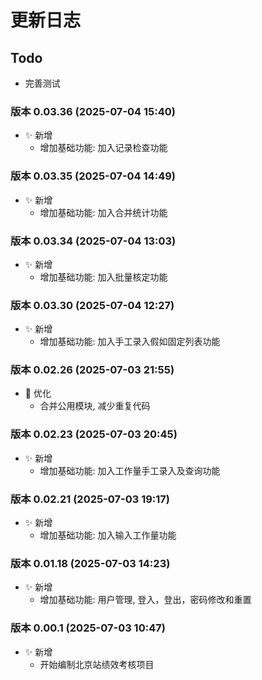 # 更新日志

## Todo

- 完善测试

### 版本 0.03.36 (2025-07-04 15:40)

- ✨ 新增
  - 增加基础功能: 加入记录检查功能

### 版本 0.03.35 (2025-07-04 14:49)

- ✨ 新增
  - 增加基础功能: 加入合并统计功能

### 版本 0.03.34 (2025-07-04 13:03)

- ✨ 新增
  - 增加基础功能: 加入批量核定功能

### 版本 0.03.30 (2025-07-04 12:27)

- ✨ 新增
  - 增加基础功能: 加入手工录入假如固定列表功能

### 版本 0.02.26 (2025-07-03 21:55)

- 🚀 优化
  - 合并公用模块, 减少重复代码

### 版本 0.02.23 (2025-07-03 20:45)

- ✨ 新增
  - 增加基础功能: 加入工作量手工录入及查询功能

### 版本 0.02.21 (2025-07-03 19:17)

- ✨ 新增
  - 增加基础功能: 加入输入工作量功能

### 版本 0.01.18 (2025-07-03 14:23)

- ✨ 新增
  - 增加基础功能: 用户管理, 登入，登出，密码修改和重置

### 版本 0.00.1 (2025-07-03 10:47)

- ✨ 新增
  - 开始编制北京站绩效考核项目
